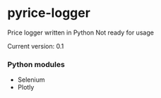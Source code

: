 # pyrice-logger
Price logger written in Python
Not ready for usage

Current version: 0.1

### Python modules 
- Selenium
- Plotly
